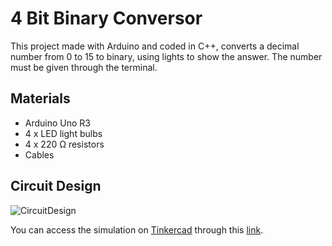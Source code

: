 # 4 Bit Binary Conversor

This project made with Arduino and coded in C++, converts a decimal number from 0 to 15 to binary, using lights to show the answer. The number must be given through the terminal.

## Materials

- Arduino Uno R3
- 4 x LED light bulbs
- 4 x 220 Ω resistors
- Cables

## Circuit Design

![CircuitDesign](https://imgur.com/s10VkPC)

You can access the simulation on [Tinkercad](https://www.tinkercad.com) through this [link](https://www.tinkercad.com/things/biXUOrkBlUK).
